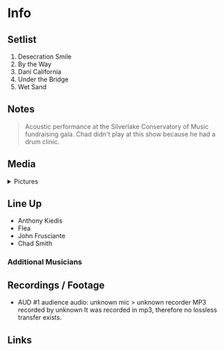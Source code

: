 # Info

## Setlist

1. Desecration Smile
2. By the Way
3. Dani California
4. Under the Bridge
5. Wet Sand

## Notes

> Acoustic performance at the Silverlake Conservatory of Music fundraising gala. Chad didn't play at this show because he had a drum clinic.

## Media 

<details>
  <summary>Pictures</summary>
  <!--<img alt="Setlist" title="Setlist" src="_.jpg" height="200" />
  <img alt="Flyer" title="Flyer" src="_.jpg" height="200" />
  <img alt="Clipper" title="Clipper" src="_.jpg" height="200" />
  <img alt="Ticket" title="Ticket" src="_.jpg" height="200" />
  -->
</details>

## Line Up

* Anthony Kiedis
* Flea
* John Frusciante
* Chad Smith

### Additional Musicians

## Recordings / Footage

* AUD #1 audience audio: unknown mic > unknown recorder MP3 recorded by unknown It was recorded in mp3, therefore no lossless transfer exists.

## Links